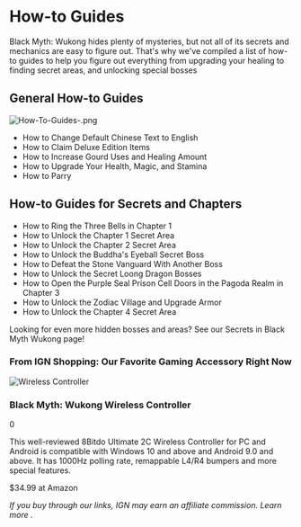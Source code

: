 # How-to Guides

Black Myth: Wukong hides plenty of mysteries, but not all of its secrets and mechanics are easy to figure out. That's why we've compiled a list of how-to guides to help you figure out everything from upgrading your healing to finding secret areas, and unlocking special bosses 

## General How-to Guides

![How-To-Guides-.png](https://oyster.ignimgs.com/mediawiki/apis.ign.com/black-myth-wukong/1/13/How-To-Guides-.png)

  * How to Change Default Chinese Text to English
  * How to Claim Deluxe Edition Items
  * How to Increase Gourd Uses and Healing Amount
  * How to Upgrade Your Health, Magic, and Stamina
  * How to Parry

## How-to Guides for Secrets and Chapters

  * How to Ring the Three Bells in Chapter 1
  * How to Unlock the Chapter 1 Secret Area
  * How to Unlock the Chapter 2 Secret Area
  * How to Unlock the Buddha's Eyeball Secret Boss
  * How to Defeat the Stone Vanguard With Another Boss
  * How to Unlock the Secret Loong Dragon Bosses
  * How to Open the Purple Seal Prison Cell Doors in the Pagoda Realm in Chapter 3
  * How to Unlock the Zodiac Village and Upgrade Armor
  * How to Unlock the Chapter 4 Secret Area

Looking for even more hidden bosses and areas? See our Secrets in Black Myth Wukong page!

### From IGN Shopping: Our Favorite Gaming Accessory Right Now

![Wireless Controller](https://assets-prd.ignimgs.com/2024/09/13/8bitdo-wirless-controller-black-myth-wukong-1726259079610.jpg)

### Black Myth: Wukong Wireless Controller

0

This well-reviewed 8Bitdo Ultimate 2C Wireless Controller for PC and Android is compatible with Windows 10 and above and Android 9.0 and above. It has 1000Hz polling rate, remappable L4/R4 bumpers and more special features.

$34.99 at Amazon

_If you buy through our links, IGN may earn an affiliate commission._ _Learn more_ _._
